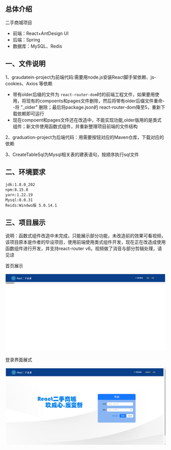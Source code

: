 ## 总体介绍

二手商城项目 

- 前端：React+AntDesign UI
- 后端：Spring
- 数据库：MySQL、Redis 

## 一、文件说明

1、graudatein-project为前端代码:需要用node.js安装React脚手架依赖、js-cookies、Axios 等依赖

- 带有older后缀的文件为 ``react-router-dom``时的前端工程文件，如果要用使用，将现有的compoents和pages文件删除，然后将带有older后缀文件重命--将 "_older" 删除；最后将package.json的 react-router-dom降至5，重新下载依赖即可运行
- 现在compoent和pages文件还在改造中，不能实现功能,older版用的是类式组件；新文件使用函数式组件，并重新整理项目前端的文件结构

2、graduation-project为后端代码：用需要按钮对应的Maven仓库，下载对应的依赖

3、CreateTableSql为Mysql相关表的建表语句，按顺序执行sql文件

## 二、环境要求

```
jdk:1.8.0_202
npm:8.15.0
yarn:1.22.19
Mysql:8.0.31
Reids:Windwo版 5.0.14.1
```

## 三、项目展示

说明：函数式组件改造中未完成，只能展示部分功能，未改造前的效果可看视频，该项目原本是作者的毕设项目，使用前端使用类式组件开发，现在正在改造成使用函数组件进行开发，并支持react-router  v6。视频做了消音与部分剪辑处理，请见谅

首页展示

![1694254852024](项目介绍与说明.assets/1694254852024.png)



登录界面展式

![1694254876624](项目介绍与说明.assets/1694254876624.png)

